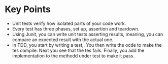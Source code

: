 # Key Points
- Unit tests verify how isolated parts of your code work. 
- Every test has three phases, set up, assertion and teardown. 
- Using Junit, you can write unit tests asserting results, meaning, you can compare an expected result with the actual one. 
- In TDD, you start by writing a test,. You then write the ocde to make the tes compile. Next you see that the tes fails. Finally, you add the implementation to the methodd under test to make it pass. 
